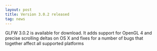 ```yaml
---
layout: post
title: Version 3.0.2 released
tag: news
---
```


GLFW 3.0.2 is available for download.
It adds support for OpenGL 4 and precise scrolling deltas on OS X and fixes for
a number of bugs that together affect all supported platforms


